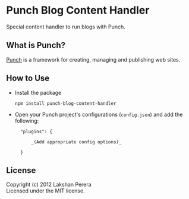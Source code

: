 # Punch Blog Content Handler

Special content handler to run blogs with Punch.

## What is Punch?

[Punch](http://laktek.github.com/punch) is a framework for creating, managing and publishing web sites. 

## How to Use 

* Install the package

	`npm install punch-blog-content-handler`

* Open your Punch project's configurations (`config.json`) and add the following:

		"plugins": {

			_(Add appropriate config options)_

		}

## License

Copyright (c) 2012 Lakshan Perera  
Licensed under the MIT license.
